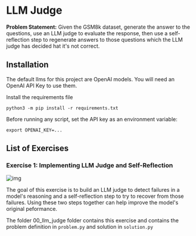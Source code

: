 # LLM Judge 

**Problem Statement:** Given the GSM8k dataset, generate the answer to the questions, 
use an LLM judge to evaluate the response, 
then use a self-reflection step to regenerate answers to those questions 
which the LLM judge has decided hat it's not correct.

## Installation

The default llms for this project are OpenAI models. You will need an OpenAI API Key to use them. 

Install the requirements file

```python3 -m pip install -r requirements.txt```

Before running any script, set the API key as an environment variable:

```export OPENAI_KEY=...```

## List of Exercises 

### Exercise 1: Implementing LLM Judge and Self-Reflection

![img](media/00_llm_judge.png)

The goal of this exercise is to build an LLM judge to detect failures in a model's reasoning and a self-reflection step to try to recover from those failures. Using these two steps together can help improve the model's original peformance.

The folder 00_llm_judge folder contains this exercise and contains the problem definition in `problem.py` and solution in `solution.py`
